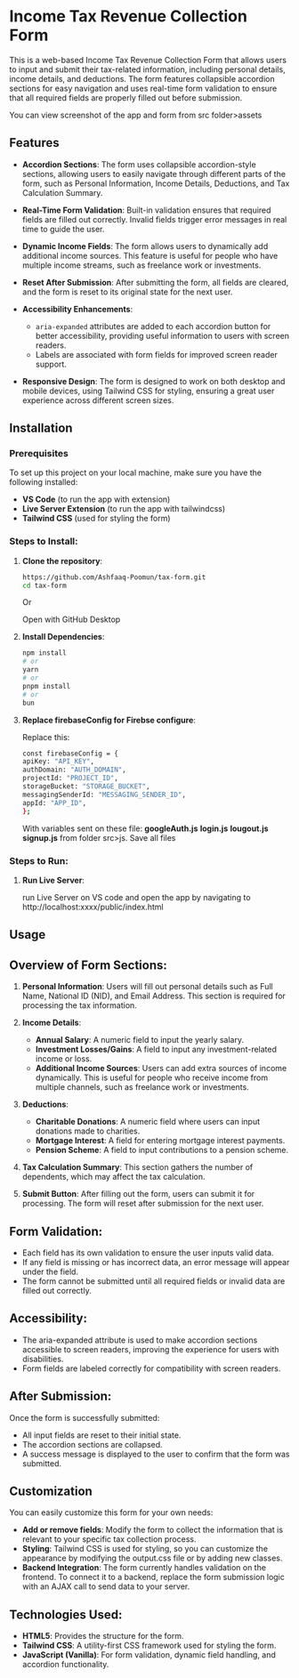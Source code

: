 # Income Tax Revenue Collection Form

This is a web-based Income Tax Revenue Collection Form that allows users to input and submit their tax-related information, including personal details, income details, and deductions. The form features collapsible accordion sections for easy navigation and uses real-time form validation to ensure that all required fields are properly filled out before submission.

You can view screenshot of the app and form from src folder>assets

## Features

- **Accordion Sections**: The form uses collapsible accordion-style sections, allowing users to easily navigate through different parts of the form, such as Personal Information, Income Details, Deductions, and Tax Calculation Summary.
- **Real-Time Form Validation**: Built-in validation ensures that required fields are filled out correctly. Invalid fields trigger error messages in real time to guide the user.
- **Dynamic Income Fields**: The form allows users to dynamically add additional income sources. This feature is useful for people who have multiple income streams, such as freelance work or investments.

- **Reset After Submission**: After submitting the form, all fields are cleared, and the form is reset to its original state for the next user.

- **Accessibility Enhancements**:

  - `aria-expanded` attributes are added to each accordion button for better accessibility, providing useful information to users with screen readers.
  - Labels are associated with form fields for improved screen reader support.

- **Responsive Design**: The form is designed to work on both desktop and mobile devices, using Tailwind CSS for styling, ensuring a great user experience across different screen sizes.

## Installation

### Prerequisites

To set up this project on your local machine, make sure you have the following installed:

- **VS Code** (to run the app with extension)
- **Live Server Extension** (to run the app with tailwindcss)
- **Tailwind CSS** (used for styling the form)

### Steps to Install:

1. **Clone the repository**:

   ```bash
   https://github.com/Ashfaaq-Poomun/tax-form.git
   cd tax-form
   ```

   Or

   Open with GitHub Desktop

2. **Install Dependencies**:

   ```bash
   npm install
   # or
   yarn
   # or
   pnpm install
   # or
   bun
   ```

3. **Replace firebaseConfig for Firebse configure**:

   Replace this:

   ```bash
   const firebaseConfig = {
   apiKey: "API_KEY",
   authDomain: "AUTH_DOMAIN",
   projectId: "PROJECT_ID",
   storageBucket: "STORAGE_BUCKET",
   messagingSenderId: "MESSAGING_SENDER_ID",
   appId: "APP_ID",
   };
   ```

   With variables sent on these file:
   **googleAuth.js**
   **login.js**
   **lougout.js**
   **signup.js**
   from folder src>js.
   Save all files

### Steps to Run:

1. **Run Live Server**:

   run Live Server on VS code and open the app by navigating to http://localhost:xxxx/public/index.html

## Usage

## Overview of Form Sections:

1. **Personal Information**: Users will fill out personal details such as Full Name, National ID (NID), and Email Address. This section is required for processing the tax information.

2. **Income Details**:

   - **Annual Salary**: A numeric field to input the yearly salary.
   - **Investment Losses/Gains**: A field to input any investment-related income or loss.
   - **Additional Income Sources**: Users can add extra sources of income dynamically. This is useful for people who receive income from multiple channels, such as freelance work or investments.

3. **Deductions**:

   - **Charitable Donations**: A numeric field where users can input donations made to charities.
   - **Mortgage Interest**: A field for entering mortgage interest payments.
   - **Pension Scheme**: A field to input contributions to a pension scheme.

4. **Tax Calculation Summary**: This section gathers the number of dependents, which may affect the tax calculation.

5. **Submit Button**: After filling out the form, users can submit it for processing. The form will reset after submission for the next user.

## Form Validation:

- Each field has its own validation to ensure the user inputs valid data.
- If any field is missing or has incorrect data, an error message will appear under the field.
- The form cannot be submitted until all required fields or invalid data are filled out correctly.

## Accessibility:

- The aria-expanded attribute is used to make accordion sections accessible to screen readers, improving the experience for users with disabilities.
- Form fields are labeled correctly for compatibility with screen readers.

## After Submission:

Once the form is successfully submitted:

- All input fields are reset to their initial state.
- The accordion sections are collapsed.
- A success message is displayed to the user to confirm that the form was submitted.

## Customization

You can easily customize this form for your own needs:

- **Add or remove fields**: Modify the form to collect the information that is relevant to your specific tax collection process.
- **Styling**: Tailwind CSS is used for styling, so you can customize the appearance by modifying the output.css file or by adding new classes.
- **Backend Integration**: The form currently handles validation on the frontend. To connect it to a backend, replace the form submission logic with an AJAX call to send data to your server.

## Technologies Used:

- **HTML5**: Provides the structure for the form.
- **Tailwind CSS**: A utility-first CSS framework used for styling the form.
- **JavaScript (Vanilla)**: For form validation, dynamic field handling, and accordion functionality.
